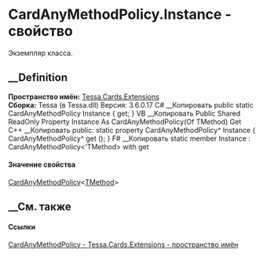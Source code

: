 # CardAnyMethodPolicy<TMethod>.Instance - свойство
Экземпляр класса.
##  __Definition
 **Пространство имён:** [Tessa.Cards.Extensions](N_Tessa_Cards_Extensions.htm)  
 **Сборка:** Tessa (в Tessa.dll) Версия: 3.6.0.17
C# __Копировать
     public static CardAnyMethodPolicy<TMethod> Instance { get; }
VB __Копировать
     Public Shared ReadOnly Property Instance As CardAnyMethodPolicy(Of TMethod)
    	Get
C++ __Копировать
     public:
    static property CardAnyMethodPolicy<TMethod>^ Instance {
    	CardAnyMethodPolicy<TMethod>^ get ();
    }
F# __Копировать
     static member Instance : CardAnyMethodPolicy<'TMethod> with get
#### Значение свойства
[CardAnyMethodPolicy](T_Tessa_Cards_Extensions_CardAnyMethodPolicy_1.htm)<[TMethod](T_Tessa_Cards_Extensions_CardAnyMethodPolicy_1.htm)>
##  __См. также
#### Ссылки
[CardAnyMethodPolicy<TMethod> \-
](T_Tessa_Cards_Extensions_CardAnyMethodPolicy_1.htm)
[Tessa.Cards.Extensions - пространство имён](N_Tessa_Cards_Extensions.htm)
